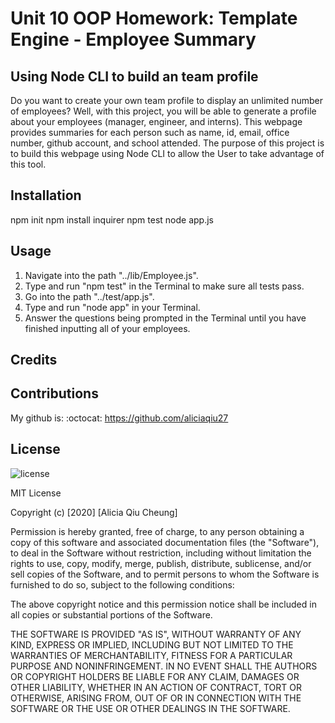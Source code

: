 # Unit 10 OOP Homework: Template Engine - Employee Summary

## Using Node CLI to build an team profile
Do you want to create your own team profile to display an unlimited number of employees? Well, with this project, you will be able to generate a profile about your employees (manager, engineer, and interns). This webpage provides summaries for each person such as name, id, email, office number, github account, and school attended. The purpose of this project is to build this webpage using Node CLI to allow the User to take advantage of this tool.  

## Installation
npm init
npm install inquirer
npm test
node app.js

## Usage 
1) Navigate into the path "../lib/Employee.js".
2) Type and run "npm test" in the Terminal to make sure all tests pass.
3) Go into the path "../test/app.js". 
4) Type and run "node app" in your Terminal.
5) Answer the questions being prompted in the Terminal until you have finished inputting all of your employees.

## Credits



## Contributions
My github is: :octocat: https://github.com/aliciaqiu27

## License
![license](https://img.shields.io/badge/License-MIT-brightgreen)

MIT License

Copyright (c) [2020] [Alicia Qiu Cheung]

Permission is hereby granted, free of charge, to any person obtaining a copy
of this software and associated documentation files (the "Software"), to deal
in the Software without restriction, including without limitation the rights
to use, copy, modify, merge, publish, distribute, sublicense, and/or sell
copies of the Software, and to permit persons to whom the Software is
furnished to do so, subject to the following conditions:

The above copyright notice and this permission notice shall be included in all
copies or substantial portions of the Software.

THE SOFTWARE IS PROVIDED "AS IS", WITHOUT WARRANTY OF ANY KIND, EXPRESS OR
IMPLIED, INCLUDING BUT NOT LIMITED TO THE WARRANTIES OF MERCHANTABILITY,
FITNESS FOR A PARTICULAR PURPOSE AND NONINFRINGEMENT. IN NO EVENT SHALL THE
AUTHORS OR COPYRIGHT HOLDERS BE LIABLE FOR ANY CLAIM, DAMAGES OR OTHER
LIABILITY, WHETHER IN AN ACTION OF CONTRACT, TORT OR OTHERWISE, ARISING FROM,
OUT OF OR IN CONNECTION WITH THE SOFTWARE OR THE USE OR OTHER DEALINGS IN THE
SOFTWARE.
